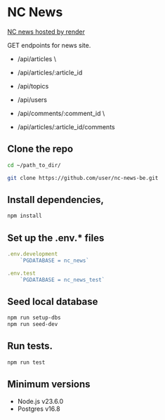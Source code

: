 # NC News

[NC news hosted by render](https://chris-nc-news.onrender.com/api) 


GET endpoints for news site.

- /api/articles \
- /api/articles/:article_id

- /api/topics

- /api/users

- /api/comments/:comment_id \
- /api/articles/:article_id/comments

## Clone the repo
```bash
cd ~/path_to_dir/

git clone https://github.com/user/nc-news-be.git
``` 
## Install dependencies, 
```bash
npm install
```

## Set up the .env.* files
```JavaScript
.env.development
    `PGDATABASE = nc_news`

.env.test
    `PGDATABASE = nc_news_test`
```

## Seed local database
```bash
npm run setup-dbs
npm run seed-dev
```
## Run tests.
```bash
npm run test
```



## Minimum versions
- Node.js v23.6.0
- Postgres v16.8
